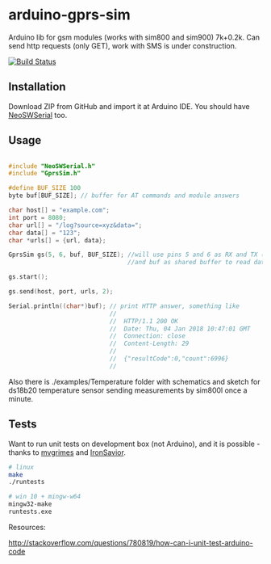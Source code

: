 # arduino-gprs-sim
Arduino lib for gsm modules (works with sim800 and sim900) 7k+0.2k.
Can send http requests (only GET), work with SMS is under construction.

[![Build Status](https://travis-ci.org/artemdudkin/arduino-gprs-sim.svg?branch=master)](https://travis-ci.org/artemdudkin/arduino-gprs-sim)

## Installation

Download ZIP from GitHub and import it at Arduino IDE.
You should have [NeoSWSerial](https://github.com/SlashDevin/NeoSWSerial) too.

## Usage

```cpp

#include "NeoSWSerial.h"
#include "GprsSim.h"

#define BUF_SIZE 100
byte buf[BUF_SIZE]; // buffer for AT commands and module answers

char host[] = "example.com";
int port = 8080;
char url[] = "/log?source=xyz&data=";
char data[] = "123";
char *urls[] = {url, data};

GprsSim gs(5, 6, buf, BUF_SIZE); //will use pins 5 and 6 as RX and TX (with NeoSWSerial)
                                 //and buf as shared buffer to read data from gprs module 

gs.start();

gs.send(host, port, urls, 2);

Serial.println((char*)buf); // print HTTP answer, something like
                            //  
                            //  HTTP/1.1 200 OK
                            //  Date: Thu, 04 Jan 2018 10:47:01 GMT
                            //  Connection: close
                            //  Content-Length: 29
                            //  
                            //  {"resultCode":0,"count":6996}
                            //  

```
Also there is ./examples/Temperature folder with schematics and sketch for ds18b20 temperature sensor sending measurements by sim800l once a minute. 

## Tests

Want to run unit tests on development box (not Arduino), and it is possible - thanks to [mvgrimes](https://github.com/mvgrimes/smartthings-super-sprinker) and [IronSavior](https://github.com/IronSavior/dsm2_tx).

```sh
# linux
make
./runtests

# win 10 + mingw-w64
mingw32-make
runtests.exe
```
Resources:

http://stackoverflow.com/questions/780819/how-can-i-unit-test-arduino-code

